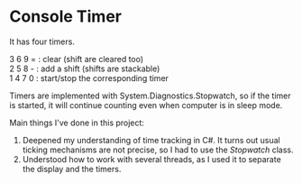 # Console Timer
It has four timers.

3 6 9 = : clear (shift are cleared too)  
2 5 8 - : add a shift (shifts are stackable)  
1 4 7 0 : start/stop the corresponding timer  

Timers are implemented with System.Diagnostics.Stopwatch, so if the timer is started, it will continue counting even when computer is in sleep mode.

Main things I've done in this project:
1. Deepened my understanding of time tracking in C#. It turns out usual ticking mechanisms are not precise, so I had to use the _Stopwatch_ class.
2. Understood how to work with several threads, as I used it to separate the display and the timers.
